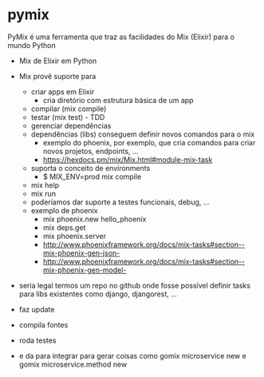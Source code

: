 # pymix
PyMix é uma ferramenta que traz as facilidades do Mix (Elixir) para o mundo Python

- Mix de Elixir em Python
- Mix provê suporte para
    - criar apps em Elixir
        - cria diretório com estrutura básica de um app
    - compilar (mix compile)
    - testar (mix test) - TDD
    - gerenciar dependências
    - dependências (libs) conseguem definir novos comandos para o mix
        - exemplo do phoenix, por exemplo, que cria comandos para criar novos projetos, endpoints, …
        - https://hexdocs.pm/mix/Mix.html#module-mix-task
    - suporta o conceito de environments
        - $ MIX_ENV=prod mix compile
    - mix help
    - mix run
    - poderíamos dar suporte a testes funcionais, debug, ...
    - exemplo de phoenix
        - mix phoenix.new hello_phoenix
        - mix deps.get
        - mix phoenix.server
        - http://www.phoenixframework.org/docs/mix-tasks#section--mix-phoenix-gen-json-
        - http://www.phoenixframework.org/docs/mix-tasks#section--mix-phoenix-gen-model-

- seria legal termos um repo no github onde fosse possível definir tasks para libs existentes como django, djangorest, …
- faz update
- compila fontes
- roda testes
- e da para integrar para gerar coisas como gomix microservice new e gomix microservice.method new
